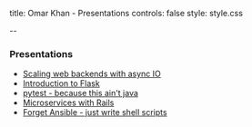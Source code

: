 title: Omar Khan - Presentations
controls: false
style: style.css

--

### Presentations

- [Scaling web backends with async IO](python-asyncio.html)
- [Introduction to Flask](flask-intro.html)
- [pytest - because this ain't java](pytest.html)
- [Microservices with Rails](rails-microservices.html)
- [Forget Ansible - just write shell scripts](shell-scripts.html)
